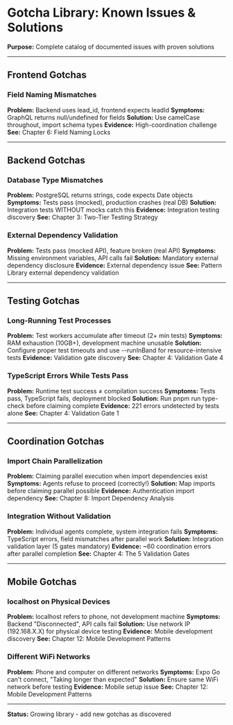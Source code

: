 # Gotcha Library: Known Issues & Solutions

**Purpose:** Complete catalog of documented issues with proven solutions

---

## Frontend Gotchas

### Field Naming Mismatches
**Problem:** Backend uses lead_id, frontend expects leadId
**Symptoms:** GraphQL returns null/undefined for fields
**Solution:** Use camelCase throughout, import schema types
**Evidence:** High-coordination challenge
**See:** Chapter 6: Field Naming Locks

---

## Backend Gotchas

### Database Type Mismatches
**Problem:** PostgreSQL returns strings, code expects Date objects
**Symptoms:** Tests pass (mocked), production crashes (real DB)
**Solution:** Integration tests WITHOUT mocks catch this
**Evidence:** Integration testing discovery
**See:** Chapter 3: Two-Tier Testing Strategy

### External Dependency Validation
**Problem:** Tests pass (mocked API), feature broken (real API)
**Symptoms:** Missing environment variables, API calls fail
**Solution:** Mandatory external dependency disclosure
**Evidence:** External dependency issue
**See:** Pattern Library external dependency validation

---

## Testing Gotchas

### Long-Running Test Processes
**Problem:** Test workers accumulate after timeout (2+ min tests)
**Symptoms:** RAM exhaustion (10GB+), development machine unusable
**Solution:** Configure proper test timeouts and use --runInBand for resource-intensive tests
**Evidence:** Validation gate discovery
**See:** Chapter 4: Validation Gate 4

### TypeScript Errors While Tests Pass
**Problem:** Runtime test success ≠ compilation success
**Symptoms:** Tests pass, TypeScript fails, deployment blocked
**Solution:** Run pnpm run type-check before claiming complete
**Evidence:** 221 errors undetected by tests alone
**See:** Chapter 4: Validation Gate 1

---

## Coordination Gotchas

### Import Chain Parallelization
**Problem:** Claiming parallel execution when import dependencies exist
**Symptoms:** Agents refuse to proceed (correctly!)
**Solution:** Map imports before claiming parallel possible
**Evidence:** Authentication import dependency
**See:** Chapter 8: Import Dependency Analysis

### Integration Without Validation
**Problem:** Individual agents complete, system integration fails
**Symptoms:** TypeScript errors, field mismatches after parallel work
**Solution:** Integration validation layer (5 gates mandatory)
**Evidence:** ~60 coordination errors after parallel completion
**See:** Chapter 4: The 5 Validation Gates

---

## Mobile Gotchas

### localhost on Physical Devices
**Problem:** localhost refers to phone, not development machine
**Symptoms:** Backend "Disconnected", API calls fail
**Solution:** Use network IP (192.168.X.X) for physical device testing
**Evidence:** Mobile development discovery
**See:** Chapter 12: Mobile Development Patterns

### Different WiFi Networks
**Problem:** Phone and computer on different networks
**Symptoms:** Expo Go can't connect, "Taking longer than expected"
**Solution:** Ensure same WiFi network before testing
**Evidence:** Mobile setup issue
**See:** Chapter 12: Mobile Development Patterns

---

**Status:** Growing library - add new gotchas as discovered
